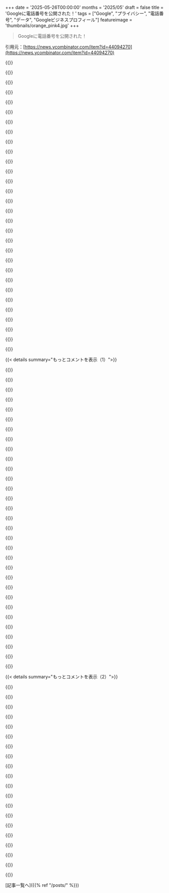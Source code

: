 +++
date = '2025-05-26T00:00:00'
months = '2025/05'
draft = false
title = 'Googleに電話番号を公開された！'
tags = ["Google", "プライバシー", "電話番号", "データ", "Googleビジネスプロフィール"]
featureimage = 'thumbnails/orange_pink4.jpg'
+++

> Googleに電話番号を公開された！

引用元：[https://news.ycombinator.com/item?id=44094270](https://news.ycombinator.com/item?id=44094270)




{{<matomeQuote body="あなたのウェブサイトに電話番号が載ってるし、Google Playの開発者向け公開情報にも同じ番号があるね。もし間違ってたらゴメンだけど、どっちもあなたが公開したんじゃないの？ 個人のとビジネスので同じ電話番号を使ってるなら、意外じゃないと思うな。最初はGoogleがこれを公開情報として載せたのは良くないって感じたけど、Google Playではお客さんがあなたに連絡するためにどの電話番号を使えるか、はっきり聞いてると思うし。" userName="n_u_l_l" createdAt="2025/05/26 07:13:17" color="#ff5c5c">}}




{{<matomeQuote body="記事の筆者だよ。ウェブサイトには無いはずなんだけど（見当たらないかな？）、Google Playの開発者向けプロフィールにあるのは残念だね。教えてくれてありがとう。" userName="Dan-Q" createdAt="2025/05/26 07:17:06" color="">}}




{{<matomeQuote body="つまり実際に何が起こったかって言うと、あなたはGoogleに顧客があなたのビジネスに連絡するための番号として、公開する目的で特定の電話番号を提供したのに、それを忘れちゃったんだよ。誤解されちゃうから、記事を修正すべきだよ。" userName="modeless" createdAt="2025/05/26 07:56:24" color="#38d3d3">}}




{{<matomeQuote body="いや、私はGoogleにBusiness Profileへのアクセスを得るため、本人確認プロセスの一部として電話番号を教えたんだ。ビジネスリスティングで公開するためには、あえて教えてなかったんだよ。そして、Googleもそれは公開しなかった。4年以上もね。それがある日、本人確認用に教えた番号を…検索結果で公開することに決めたんだ。なんでかはまだ分からない。" userName="Dan-Q" createdAt="2025/05/26 08:12:16" color="">}}




{{<matomeQuote body="Google Playの電話番号はBusiness Profileから来てるものじゃないと思うな。Business ProfileはMaps系のものだよ。Play Storeの開発者ページに電話番号が載る方法は、あなた自身がその目的でPlay Storeの開発者コンソールに入力することだよ。あなたがビジネスの公開連絡先情報としてGoogleのサイトに公開したんだから、お客さんか、GoogleがMapsリスティングの電話番号を更新するために雇ってる請負業者のどっちかが、それをMapsに追加したんだろうね。" userName="modeless" createdAt="2025/05/26 08:22:34" color="#785bff">}}




{{<matomeQuote body="ごめん、これと別のスレッドをごっちゃにしてた。そうだね、Google Playのは別で提供したんだ（そして今は修正済み）。私の記事はBusiness Profileの方の話だったんだ。そっちに（どういうわけか突然）同じ電話番号が載り始めたんだよ。" userName="Dan-Q" createdAt="2025/05/26 08:35:19" color="">}}




{{<matomeQuote body="Mapsのビジネスリスティングは公開で編集可能で、Googleはどんなソースからでも見つけて常に更新してるんだ。特に電話番号ね。Googleは一日中インターネットでビジネスの電話番号を探してMapsで更新するために人を雇ってるんだよ。あなたは番号を公開したんだ、それもあなたのビジネスの連絡先情報として特定して、しかもGoogleのサイトでだよ。何も謎はないさ。" userName="modeless" createdAt="2025/05/26 08:40:23" color="#ff33a1">}}




{{<matomeQuote body="そうかもね！唯一の反論としては、Googleがこれまで何か変更するたびに、そう言ってますってメールが来てたんだけど、今回はそんな通知はメール（迷惑メール含む）を探しても見つからなかったんだ。／しらんけど／" userName="Dan-Q" createdAt="2025/05/26 09:37:48" color="">}}




{{<matomeQuote body="あなたはまだ記事を更新する必要があるよ。あなたがこの電話番号を、あなたのビジネスの公開連絡先情報として公開するという特定の目的のためにGoogleにはっきり提供したという、明らかに重要で関連性のある情報を含めるべきだよ。" userName="modeless" createdAt="2025/05/26 16:33:12" color="">}}




{{<matomeQuote body="電話番号は絶対に教えちゃいけないっていう、唯一のリマインダー（教訓）かな、たぶん。" userName="JKCalhoun" createdAt="2025/05/26 13:35:23" color="">}}




{{<matomeQuote body="Google Playストアに載せるために、Twilioの番号取ったんだ。メッセージを受け取ったら、ただそれをメールで送ってくれるだけなんだ。" userName="TrueGeek" createdAt="2025/05/26 07:32:22" color="#ff33a1">}}




{{<matomeQuote body="これやるべきだな。なにかコード書かないとダメなの？ それともTwilioの設定だけでできちゃう？" userName="codazoda" createdAt="2025/05/26 11:22:05" color="">}}




{{<matomeQuote body="Twilio studioでコード書かなくても設定できるよ。１００パーセント確かじゃないんだけど、たしかテンプレートがあった気がするな。詳細を入力するだけでよかったはずだよ" userName="TrueGeek" createdAt="2025/05/27 14:11:50" color="#ff33a1">}}




{{<matomeQuote body="これってわりと最近のことなんだよね。Googleが実際にこの連絡先を公開し始めたって知らなかったけど、ここ１年くらい、ユーザーが連絡できるように公開できる電話番号の提供を義務付けてるんだよ。正直、このポリシーは完全に逆行してると思うな。お客さんがメールやウェブサイトで連絡してくれるのは全然いいんだけど、なんでGoogleがいきなり誰にでも（しかもお客さんですらない人に）年中無休２４時間対応の電話サポートを提供しろなんて強制できるわけ？" userName="ralferoo" createdAt="2025/05/26 13:59:42" color="#38d3d3">}}




{{<matomeQuote body="もしかして、彼らが売りつけたいAIホットラインも提供してるんじゃないの？" userName="lo0dot0" createdAt="2025/05/26 19:02:26" color="">}}




{{<matomeQuote body="この記事削除するか修正考えた方がいいよ、かなり誤解を招くから。君の電話番号、CVにもGoogle Playにも載ってるじゃん。" userName="pprotas" createdAt="2025/05/26 08:12:44" color="">}}




{{<matomeQuote body="CVとかネット上には電話番号載せてるけど、それはビジネス用じゃないんだよね。Google Playのは修正中。仕事探しのための情報と、ビジネス関連で勝手に公開されるのは違うんだよ。（君の雇い主検索で君の番号が出るのは嫌だろ？ そうだろ？）" userName="Dan-Q" createdAt="2025/05/26 08:17:09" color="#ff33a1">}}




{{<matomeQuote body="君のCVに一つあるじゃん: https://danq.me/cv" userName="1una" createdAt="2025/05/26 08:00:07" color="#ff5c5c">}}




{{<matomeQuote body="うん、そうだよ。僕の個人電話番号がネット上のどこにもないべきだなんて言ってないよ。簡単に見つけられる場所はいっぱいあるからね！ただね、公開してるGoogle Business Profileには個人電話番号は載せてなかったんだ（何年も前に本人確認のために入力しただけ）。なのに、ある日Googleが突然、その会社名を検索した人に誰にでも公開し始めたんだ。" userName="Dan-Q" createdAt="2025/05/26 08:15:01" color="#ff5c5c">}}




{{<matomeQuote body="数年前に買ったSamsungスマホの発信元表示機能で、登録してない近所の人の番号が「＜名前＞ GRINDER」って表示されたんだ。誰かが連絡先にそう登録してたみたい。彼は近所ではゲイだったけど、仕事相手に性指向をバラまかれるのは嫌だったらしく、すごく嫌がってたよ（ちなみに、彼はGrinderを7年も使ってなかったらしい）。" userName="davidguetta" createdAt="2025/05/26 10:05:40" color="#45d325">}}




{{<matomeQuote body="それマジでヤバそうだね！もしこれ（か、これが過去に）本当に起きてたとしたら、もっと騒がれてないのが不思議だよ。君の例も酷いけど、もっとダメージが大きいシナリオなんて簡単に思いつくね。" userName="justusthane" createdAt="2025/05/26 10:53:04" color="">}}




{{<matomeQuote body="Instagramの「People you might know」機能は、物理的な近さでも機能するっていう噂があるよ。" userName="blueflow" createdAt="2025/05/26 12:46:57" color="">}}




{{<matomeQuote body="Instagramに最近、「ローカルネットワーク上のデバイスを探す」っていう許可を求められたよ…" userName="forgotmypw17" createdAt="2025/05/26 17:47:13" color="">}}




{{<matomeQuote body="これって普通、「スマートTVで再生」みたいな状況のためだと思うんだけど、許可の表示がすごく不明瞭なんだよね。" userName="dan-robertson" createdAt="2025/05/26 17:54:55" color="">}}




{{<matomeQuote body="それってよくあるアクセス許可の理由付けだけど、実際にどうデータを使うかの保証にはならないんだよ。IG/FBのビジネスモデルがいかにプロファイリングに依存してるか考えると、多くのデータを掴んで後で活用するのは間違いないと思うな。" userName="h2782" createdAt="2025/05/26 21:49:34" color="">}}




{{<matomeQuote body="僕の記憶だと、一部のSamsungスマホにはtruecallerかcallappが入ってて、君（id: 6299の人）が説明してたこと（発信元表示）をやってるんじゃないかな。" userName="areyourllySorry" createdAt="2025/05/26 11:19:07" color="">}}




{{<matomeQuote body="僕たちの場合は、GoogleがChamber of Commerceの登録簿から会社の電話番号を更新したんだ。電話サポートはしてないんだけど、Netherlandsでは法律で登録簿に電話番号が必要なんだよ。ボイスメールに直通するVoIP番号を入れたんだけど、Google Business profileから削除しても、時々「親切にも」また戻されちゃうんだ。" userName="speleding" createdAt="2025/05/26 08:33:33" color="#ff5733">}}




{{<matomeQuote body="プロヒントだけど、Chamber of Commerceに登録するときに「まだ事業用の電話回線はありません」って言うといいよ。それが、公開されないようにする抜け穴なんだ。前の会社では毎週スパム電話がかかってきてたから、僕はこの手を使ったんだ。" userName="jtwaleson" createdAt="2025/05/28 10:10:29" color="#ff5733">}}




{{<matomeQuote body="誰かがメッセージ残したら、VoIPサービスからメールが来て、添付で届くんだ。それを聞いてる。これで法律的には大丈夫だと思うんだよね。Googleとかに電話するより絶対マシだし。（もちろんメールサポートはあるよ。コールセンターなんて作ったら、うちの9ドルのSaaS製品が倍以上になっちゃうんだよ。多分お客さんは電話サポートより安い方がいいと思ってるんじゃないかな。それに、どうしても話したいって人は他の競合に行けるしね。）" userName="speleding" createdAt="2025/05/26 14:52:23" color="#ff5733">}}




{{<matomeQuote body="電話サポートと、サポート目的じゃないことで連絡できる番号を公開するのは違うことだよ。" userName="noobermin" createdAt="2025/05/26 14:07:19" color="">}}




{{< details summary="もっとコメントを表示（1）">}}

{{<matomeQuote body="それか、誰かユーザーが親切心で、電話番号持ってたから役に立つと思ってビジネスプロフィールを更新してくれたとか？" userName="hn8726" createdAt="2025/05/26 06:18:48" color="">}}




{{<matomeQuote body="いや、スクリーンショットにははっきり”Your phone number was Updated by Google.”って書いてあるよ。それってユーザーが入力した感じじゃないよね。" userName="bilekas" createdAt="2025/05/26 06:26:53" color="#ff33a1">}}




{{<matomeQuote body="あれはいつもそう表示されると思うよ。ビジネスオーナーが変更を申請しても、それはリクエストで、技術的にはGoogleが更新するから。" userName="hn8726" createdAt="2025/05/26 07:42:23" color="#45d325">}}




{{<matomeQuote body="じゃあ、何か違うことがあった時に表示が変わらないなら、あのテキストは意味ないってこと？" userName="nicce" createdAt="2025/05/26 08:43:48" color="">}}




{{<matomeQuote body="内部的には、”updated and immutable per Legal Dept”みたいなステータスがあるんじゃないかな。" userName="bell-cot" createdAt="2025/05/26 11:00:16" color="">}}




{{<matomeQuote body="でも、自分で更新した時もそう表示されるよ。" userName="pinoy420" createdAt="2025/05/26 06:33:01" color="">}}




{{<matomeQuote body="ランダムなユーザーがビジネスプロフィールの番号を更新できて、Googleが所有者の許可なく公開しちゃうの？ それってすごい見落としみたいだね。" userName="mattigames" createdAt="2025/05/26 06:26:11" color="#38d3d3">}}




{{<matomeQuote body="会社のビジネス盗むのにもいい機会だね。たしか数年前に、あるフードデリバリーサービスが色々なレストランの電話番号を自分らの番号にしちゃってたことなかった？" userName="mcv" createdAt="2025/05/26 06:40:21" color="#ff5c5c">}}




{{<matomeQuote body="そうそう。こういうクソみたいなフードデリバリー業者使う話、フォーラムで誰かがし始めるといつもこの話出すようにしてるよ。" userName="DidYaWipe" createdAt="2025/05/26 08:58:30" color="">}}




{{<matomeQuote body="電話番号はわかんないけど、いくつかそういうとこがレストランのために”ウェブサイト”作ってたよ。" userName="jfoster" createdAt="2025/05/26 06:59:36" color="">}}




{{<matomeQuote body="そういう仕組みってマジありえないわ。ちょっと想像してみてよ、もしlieferandoの偽サイト作ってネットにあげて、URLも似たようにできちゃったとするじゃん？速攻で訴えられるに決まってるじゃん。なのに、トップコメントの一つによると、lieferandoがこれをやって、さらに本人になりすましまでしてるのに、全然お咎めなしなんだって。" userName="zelphirkalt" createdAt="2025/05/26 07:44:16" color="#38d3d3">}}




{{<matomeQuote body="オーナーがGoogle businessに登録してないなら、そうなっちゃうね。他のユーザー（local guides）に変更の確認が求められるんだ。登録してたら、俺の経験だとリクエストはビジネスオーナーのとこに行って承認する感じ。営業時間変わったって変なリクエストいっぱい来たけど、登録してれば断れるよ。" userName="ferngodfather" createdAt="2025/05/26 07:02:39" color="#ff5c5c">}}




{{<matomeQuote body="これ聞くとさ、強制的に彼らと組むか、じゃなきゃ彼らは大体何でも公開できて、それがホントかどうかもシラを切れるって感じ？みたいな風に聞こえるんだけど。" userName="saghm" createdAt="2025/05/26 08:00:28" color="#ff33a1">}}




{{<matomeQuote body="まあそうかもだけど、他にどうすんの？情報を載せないか、人手でチェックするコストを賄うためにマップを有料にするか、どっちかしかないじゃん。" userName="ferngodfather" createdAt="2025/05/29 11:57:11" color="#785bff">}}




{{<matomeQuote body="俺local guideやってるけど、Googleに何か確認しろって言われたことないよ。Local Guideって普通の無料Googleアカウントで、レビューとか写真とか編集とか投稿するんだってさ。ここに詳しく書いてあるよ。<br>https://support.google.com/maps/answer/7084895?hl=en<br>Googleは”あなたがした全ての編集を審査します”って言ってるけどね。" userName="AStonesThrow" createdAt="2025/05/26 08:36:49" color="#ff33a1">}}




{{<matomeQuote body="マップアプリ開いて ＞ contribute ＞ 他の人助けるために、はい／いいえの質問に答えるんだよ" userName="ferngodfather" createdAt="2025/05/29 11:55:53" color="">}}




{{<matomeQuote body="Google Mapsでユーザーがビジネス情報更新できると思ってるでしょ。そうじゃなくて、たいていの場合、例えば営業時間とか直そうとしても、ビジネスオーナーに却下されちゃうんだ。っていうのも、彼らはスタッフが毎日早く帰っちゃうのに、夕方にも人がそこに来て、断られたり閉まったドア見たりするようにしたいからなんだよね。" userName="strogonoff" createdAt="2025/05/26 07:05:46" color="#38d3d3">}}




{{<matomeQuote body="他にもクラウドソーシングがあるんだぜ！<br>Google Mapsは過去のデータから場所の混雑状況を教えてくれるんだ。<br>これはみんなのAndroidデバイスの位置情報から集めてるらしいぜ。<br>Mapsは駐車場とかアクセシビリティとか、詳しい情報もユーザーに聞いてるよ。<br>バスや電車に乗ってると、リアルタイムで混雑状況とか温度とかが分かるんだ。<br>交通局がGoogleと情報を共有してるからさ。<br>俺が2012年にオフィスで働いてた頃、紙やオンラインの”Yellow Pages”みたいな3rd partyのリスト管理に苦労してたんだ。<br>ビジネスリスト作りは昔からあるみたいだね。<br>今はどの会社も、YelpとかTripAdvisorみたいなサイトを管理するためにSocial Media managerが必要なんだって。" userName="AStonesThrow" createdAt="2025/05/26 08:10:54" color="#ff5733">}}




{{<matomeQuote body="店が密集してる場所だと、この仕組みはうまくいかないよね。<br>それに、”混んでない”時こそ行きたいじゃん？待つの嫌いだし。" userName="strogonoff" createdAt="2025/05/26 08:59:57" color="">}}




{{<matomeQuote body="これに関する（ちょっとドラマチックな）TED talkが数年前にあったよ。<br>リンクはこれね → https://youtu.be/5c6AADI7Pb4" userName="varun_ch" createdAt="2025/05/26 10:28:52" color="">}}




{{<matomeQuote body="お店の住所を変えたり、閉店マークをつけたりもできるんだぜ。" userName="yencabulator" createdAt="2025/05/28 16:17:57" color="">}}




{{<matomeQuote body="これ、見落としじゃなくて、許可なく手に入れた個人情報の違法な公開だよ。" userName="onli" createdAt="2025/05/26 06:40:48" color="">}}




{{<matomeQuote body="公開する許可は取ってたんじゃないの？<br>でも、その番号が誰のものか確認する必要があるかどうかって話だよね？" userName="rplnt" createdAt="2025/05/26 07:43:56" color="">}}




{{<matomeQuote body="一番簡単な確認方法、つまり電話して”Bob’s Shopですか？”って聞くやつは、もしAliceが電話に出て”はい”って答えちゃったら、すぐダメになるんだよね。" userName="saalweachter" createdAt="2025/05/26 12:59:53" color="#785bff">}}




{{<matomeQuote body="記事の作者でデータの持ち主が許可してないって言ってるから、確認する必要ないと思うな。" userName="onli" createdAt="2025/05/26 11:37:34" color="">}}




{{<matomeQuote body="ビジネスだけが権利を持ってて、個人はみんなのモノみたいに見なされるんだよ。<br>法律をちゃんと守らない国に住んでるなら、法律なんて意味ないよね。" userName="o11c" createdAt="2025/05/26 06:48:28" color="">}}




{{<matomeQuote body="俺も同じだよ。<br>昔の会社の求人サイトで、電話番号が非表示にできなくて。<br>変な人から朝早く電話かかってきたんだよね。<br>「どうやったらプログラマーになれるんだ！」とか。<br>今はプライベートとこういう漏洩対策で、4つくらい番号使い分けてるよ。" userName="miros_love" createdAt="2025/05/26 07:41:54" color="#ff5733">}}




{{<matomeQuote body="これってGoogleが個人に訴えられないから起きるんだね。ドイツのLieferandoは、店のドメイン取ってGoogleビジネスの電話番号を自分らのコールセンターにして、店主に契約を強制するらしい。断ると店の評価を潰されるんだって。以前、Crimeflareにはこの手口でLieferandoに繋がるドメインが13万件もあったとか。被害店主を手伝ったけど、誰も訴えられず、損害も小さすぎて法的に追及できなかったみたい。Googleはこれを分かってて放置してるっぽいね。" userName="cookiengineer" createdAt="2025/05/26 07:08:58" color="#38d3d3">}}




{{<matomeQuote body="組織がこういうの悪用するのはマジでヤバいね。<br>Googleのオーナー確認方法は、アメリカだと登録住所にID付きのハガキが送られてくるんだ。それ受け取った人がオーナーになれるよ。<br>ドメイン登録だけで乗っ取れるか？ 絶対無理（法的に）。商標権侵害とか詐欺になるだろうし、Googleも他の確認方法持ってるから。" userName="vineyardmike" createdAt="2025/05/26 09:27:33" color="">}}




{{<matomeQuote body="Google（とCloudflare）はどんな法律守ってないの？ ここでの問題はLieferandoみたいだね。なんであの会社まだ営業できてるんだ？ 俺には明らかな個人情報盗難に見えるんだけど。GoogleはLieferandoを信用しすぎてるだけじゃないかな。" userName="GuB-42" createdAt="2025/05/26 10:16:02" color="">}}

{{</details>}}




{{< details summary="もっとコメントを表示（2）">}}

{{<matomeQuote body="これって商標法で止められるんじゃないの？" userName="hyperman1" createdAt="2025/05/26 09:14:12" color="">}}




{{<matomeQuote body="この詐欺の規模は最初分からなかった。cloudflareを監視しないと分からないから。crimeflareみたいなデータがあれば本当はもっとヤバイ数になるはず。CCCの人に聞いたら12万件は確認できたって。2021年Q4には13万件見つけたよ。他の事業者にも声かけて、裁判をLandsgerichtsebeneにエスカレートさせようとしてたんだ。" userName="cookiengineer" createdAt="2025/05/26 07:25:18" color="#785bff">}}




{{<matomeQuote body="”ビジネス名が入ったドメインを登録するだけでマップ上のビジネスを乗っ取れる？”って質問に対して、うん、そのビジネスがまだそのドメインを持ってなければね。それがミソなんだよ。多くの小さなレストランとかテイクアウトのお店は、ウェブサイトなんていらないって思ってるんだ。Lieferandoにやられるまではね。" userName="mschuster91" createdAt="2025/05/26 07:28:58" color="#ff5c5c">}}




{{<matomeQuote body="じゃあ、ドイツのレストランが固有のハガキを受け取った後、どうやってその詐欺は成り立つわけ？" userName="MichaelZuo" createdAt="2025/05/26 12:07:12" color="">}}




{{<matomeQuote body="”問題を報告して、ビジネスを「主張」できる。Googleは登録された実際の住所に固有ID付きのハガキを送って、そのハガキを受け取った人が所有権を得られる”ってあるけど、「登録された住所」って、実際の会社の登記上の住所（例えばUKのCompanies Houseにあるような）のこと？それともGoogleにビジネス登録したときに使った住所のこと？後者なら、ちょっと問題があると思うんだけど…" userName="ghusto" createdAt="2025/05/26 12:31:57" color="">}}




{{<matomeQuote body="Googleのエコシステムがこんな風に中小企業に対して武器として簡単に使われちゃうなんて、恐ろしいね。" userName="RataNova" createdAt="2025/05/26 07:56:55" color="">}}




{{<matomeQuote body="彼らが自分の電話番号をレストランのものだと主張する部分は、詐欺（wire fraud）に近いし、他のユーザーが指摘してる恐喝みたいな部分もあるよね。" userName="lou1306" createdAt="2025/05/26 08:49:47" color="">}}




{{<matomeQuote body="商標登録してある前提だね。ほとんどの小さなビジネスはそんなこと考えないけど。" userName="briandear" createdAt="2025/05/26 09:55:30" color="">}}




{{<matomeQuote body="CT logsを解析して、そんなドメインの証明書を誰が登録したか見れるんじゃない？" userName="stavros" createdAt="2025/05/26 07:42:04" color="">}}




{{<matomeQuote body="Googleなんだからさあ．Do you have a couple million dollars to spare？This is a government-level issue．It’s a clear breach of GDPR， but I get the feeling this guy is in America．" userName="pqkejfjcosp" createdAt="2025/05/26 08:00:24" color="">}}




{{<matomeQuote body="IANAL and this probably differs a lot per country．But typically you do not need to register a trademark， you only lose it if you do not actively defend it．So a small business could still sue Lieferando when they take your name．However， I think most small companies with thin margins would find the idea too daunting．" userName="danieldk" createdAt="2025/05/26 10:05:09" color="">}}




{{<matomeQuote body="先週さ，HNでIdentity theftについて良いコメントあったんだよね：＞ There’s no such thing as Identity theft， it’s all bank fraud or in this case student aid fraud． ”Identity theft” is a term coined by banks to try to make it sound like random people should have to deal with the fallout of the banks’ bad identity verification practices．https://news.ycombinator.com/item?id=43923179<br>この記事のケースだとさ，”Identity theft”が起きるのはGoogleが信用しちゃダメなヤツを信用したせいなんだよ．Googleが信用しなきゃ，Scamは無理だったんだ．まあ，ScammerがProblemだけどさ，Googleが奴らにOpportunityを与えてて，Victim一人一人にDeal with the situationを任せてるんだよな．" userName="tobr" createdAt="2025/05/26 10:43:05" color="#ff5c5c">}}




{{<matomeQuote body="This seems about not being able to sue the company doing Extortion （in your words）， not Google…" userName="afarah1" createdAt="2025/05/26 08:50:32" color="">}}




{{<matomeQuote body="But isn’t that Fraud？ Lieferando is fraudulently pretending to be someone they aren’t to profit from it．" userName="Aerroon" createdAt="2025/05/26 12:52:03" color="">}}




{{<matomeQuote body="CT logs usually don’t identify the owner of a site in case of the usual DV （domain validation） certificates．Only OV or EV （organisation or extended validation） certificates provide some hint at the responsible party．" userName="thyristan" createdAt="2025/05/26 10:41:54" color="">}}




{{<matomeQuote body="Wire-fraud is a United States legal concept．It’s probably not applicable to Germany （although Germany might have its own laws which cover this issue）．" userName="StressedDev" createdAt="2025/05/26 08:54:31" color="">}}




{{<matomeQuote body="It certainly sounds like they would be sending it to the Address provided by the Scammer．The issue is their System assumes the first person to interact with it is trustworthy： gives a real Phone number and Address．If that first contact with Google was MITM’d， they seem to have no way to develop an un-compromised Relationship with the real Entity．" userName="conartist6" createdAt="2025/05/26 12:16:16" color="#ff33a1">}}




{{<matomeQuote body="Wasn’t this Yelp’s Business strategy for a while？ I’m unsure if that finally changed．" userName="throwaway2037" createdAt="2025/05/26 08:53:06" color="">}}




{{<matomeQuote body="Post author here．Nope， I’m in the UK， and therefore covered by the DPA2018 （which is basically the copy-paste version of the GDPR that the UK government made post-Brexit）．" userName="Dan-Q" createdAt="2025/05/26 08:10:17" color="">}}

{{</details>}}



[記事一覧へ]({{% ref "/posts/" %}})
